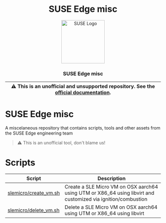 <div align="center">

# SUSE Edge misc

<p align="center">
  <img alt="SUSE Logo" src="https://www.suse.com/assets/img/suse-black-logo-green.svg" height="140" />
  <h3 align="center">SUSE Edge misc</h3>
</p>

| :warning: **This is an unofficial and unsupported repository. See the [official documentation](https://www.suse.com/solutions/edge-computing/).** |
| --- |

</div>

# SUSE Edge misc

A miscelaneous repository that contains scripts, tools and other assets from the SUSE Edge engineering team

> :warning: This is an unofficial tool, don't blame us!

# Scripts
| Script | Description |
| - | - |
| [slemicro/create_vm.sh](slemicro/create_vm.sh) |  Create a SLE Micro VM on OSX aarch64 using UTM or X86_64 using libvirt and customized via ignition/combustion |
| [slemicro/delete_vm.sh](slemicro/delete_vm.sh) |  Delete a SLE Micro VM on OSX aarch64 using UTM or X86_64 using libvirt |
